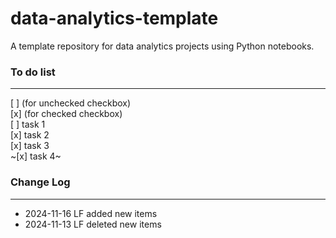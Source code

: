 # data-analytics-template

A template repository for data analytics projects using Python notebooks.

### To do list

---

[ ] (for unchecked checkbox)  
[x] (for checked checkbox)  
[ ] task 1  
[x] task 2  
[x] task 3  
~[x] task 4~

### Change Log

---

- 2024-11-16 LF added new items
- 2024-11-13 LF deleted new items
